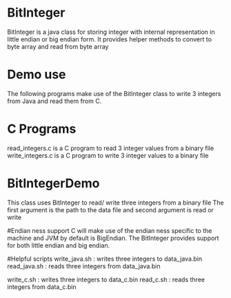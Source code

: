 # BitInteger
BitInteger is a java class for storing integer with internal representation in little endian or big endian form.
It provides helper methods to convert to byte array and read from byte array

# Demo use
The following programs make use of the BitInteger class to write 3 integers from Java and read them from C.

# C Programs
read_integers.c is a C program to read 3 integer values from a binary file 
write_integers.c is a C program to write 3 integer values to a binary file 

# BitIntegerDemo
This class uses BitInteger to read/ write three integers from a binary file
The first argument is the path to the data file and second argument is read or write

#Endian ness support
C will make use of the endian ness specific to the machine and JVM by default is BigEndian. The BitInteger provides support for both little endian and big endian.

#Helpful scripts
write_java.sh : writes three integers to data_java.bin
read_java.sh : reads three integers from data_java.bin

write_c.sh : writes three integers to data_c.bin
read_c.sh : reads three integers from data_c.bin

